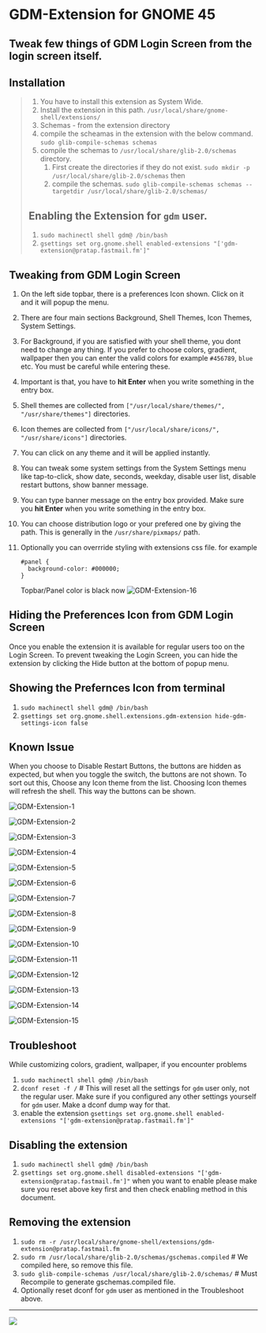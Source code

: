 # GDM-Extension for GNOME 45
## Tweak few things of GDM Login Screen from the login screen itself.

## Installation

> 1. You have to install this extension as System Wide.
> 2. Install the extension in this path. `/usr/local/share/gnome-shell/extensions/`
> 3. Schemas - from the extension directory
>   1. compile the scheamas in the extension with the below command.
>   `sudo glib-compile-schemas schemas`
>   2. compile the schemas to `/usr/local/share/glib-2.0/schemas` directory.
>      1. First create the directories if they do not exist.
>     `sudo mkdir -p /usr/local/share/glib-2.0/schemas` then
>      2. compile the schemas.
>      `sudo glib-compile-schemas schemas --targetdir /usr/local/share/glib-2.0/schemas/`
>
> ## Enabling the Extension for `gdm` user.
> 1. `sudo machinectl shell gdm@ /bin/bash`
> 2. `gsettings set org.gnome.shell enabled-extensions "['gdm-extension@pratap.fastmail.fm']"`

## Tweaking from GDM Login Screen
1. On the left side topbar, there is a preferences Icon shown. Click on it and it will popup the menu.
2. There are four main sections Background, Shell Themes, Icon Themes, System Settings.
3. For Background, if you are satisfied with your shell theme, you dont need to change any thing. If you prefer to choose
   colors, gradient, wallpaper then you can enter the valid colors for example `#456789`, `blue` etc. You must be careful
   while entering these.
4. Important is that, you have to **hit Enter** when you write something in the entry box.
5. Shell themes are collected from `["/usr/local/share/themes/", "/usr/share/themes"]` directories.
6. Icon themes are collected from `["/usr/local/share/icons/", "/usr/share/icons"]` directories.
7. You can click on any theme and it will be applied instantly.
8. You can tweak some system settings from the System Settings menu like tap-to-click, show date, seconds, weekday,
   disable user list, disable restart buttons, show banner message.
9. You can type banner message on the entry box provided. Make sure you **hit Enter** when you write something in the entry box.
10. You can choose distribution logo or your prefered one by giving the path. This is generally in the `/usr/share/pixmaps/` path.
11. Optionally you can overrride styling with extensions css file. for example
    ```
    #panel {
      background-color: #000000;
    }
    ```

    Topbar/Panel color is black now
    ![GDM-Extension-16](https://github.com/PRATAP-KUMAR/gdm-extension/assets/40719899/fa87d7ef-bb1a-47f1-a903-0e3f62aa1dcf)

## Hiding the Preferences Icon from GDM Login Screen
Once you enable the extension it is available for regular users too on the Login Screen. To prevent tweaking the Login Screen,
you can hide the extension by clicking the Hide button at the bottom of popup menu.

## Showing the Prefernces Icon from terminal
1. `sudo machinectl shell gdm@ /bin/bash`
2. `gsettings set org.gnome.shell.extensions.gdm-extension hide-gdm-settings-icon false`

## Known Issue
When you choose to Disable Restart Buttons, the buttons are hidden as expected, but when you toggle the switch, the buttons
are not shown. To sort out this, Choose any Icon theme from the list. Choosing Icon themes will refresh the shell.
This way the buttons can be shown.

![GDM-Extension-1](https://github.com/PRATAP-KUMAR/gdm-extension/assets/40719899/b3e815c8-803b-4dd7-8ade-74876e5d2669)

![GDM-Extension-2](https://github.com/PRATAP-KUMAR/gdm-extension/assets/40719899/877c1606-68d6-42b5-850a-257371dc9486)

![GDM-Extension-3](https://github.com/PRATAP-KUMAR/gdm-extension/assets/40719899/ce22896b-8faa-42a2-a27a-d52c7c6366e3)

![GDM-Extension-4](https://github.com/PRATAP-KUMAR/gdm-extension/assets/40719899/e03ec12e-59d3-4f2a-8d2c-6b246c1f2dbf)

![GDM-Extension-5](https://github.com/PRATAP-KUMAR/gdm-extension/assets/40719899/09ed0202-6f23-4677-a84b-adb4c69ea349)

![GDM-Extension-6](https://github.com/PRATAP-KUMAR/gdm-extension/assets/40719899/bf3ade6c-0538-4530-879c-9b2d3004f7eb)

![GDM-Extension-7](https://github.com/PRATAP-KUMAR/gdm-extension/assets/40719899/01954bd5-992c-42b5-ad4e-210fe18f14dd)

![GDM-Extension-8](https://github.com/PRATAP-KUMAR/gdm-extension/assets/40719899/aaef329d-13b8-4948-a2f2-2b0e1e3e7fa1)

![GDM-Extension-9](https://github.com/PRATAP-KUMAR/gdm-extension/assets/40719899/0160c263-08e9-4cc9-988f-5375deeb025d)

![GDM-Extension-10](https://github.com/PRATAP-KUMAR/gdm-extension/assets/40719899/8f21a9d8-88a2-4969-9b06-146817cc6dc2)

![GDM-Extension-11](https://github.com/PRATAP-KUMAR/gdm-extension/assets/40719899/11154dff-627f-4b38-afc3-5a4a4e17885e)

![GDM-Extension-12](https://github.com/PRATAP-KUMAR/gdm-extension/assets/40719899/9eddae24-6bee-4586-82d4-841b16e878f2)

![GDM-Extension-13](https://github.com/PRATAP-KUMAR/gdm-extension/assets/40719899/be5914c4-a0cc-451a-b819-c143565b070d)

![GDM-Extension-14](https://github.com/PRATAP-KUMAR/gdm-extension/assets/40719899/47ba48e8-c19f-4d2d-b3b1-48b574551931)

![GDM-Extension-15](https://github.com/PRATAP-KUMAR/gdm-extension/assets/40719899/c4930830-a148-45ac-b5e3-a137aebef522)

## Troubleshoot
While customizing colors, gradient, wallpaper, if you encounter problems
1. `sudo machinectl shell gdm@ /bin/bash`
2. `dconf reset -f /` # This will reset all the settings for `gdm` user only, not the regular user.
   Make sure if you configured any other settings yourself for `gdm` user. Make a dconf dump way for that.
3. enable the extension `gsettings set org.gnome.shell enabled-extensions "['gdm-extension@pratap.fastmail.fm']"`

## Disabling the extension
1. `sudo machinectl shell gdm@ /bin/bash`
2. `gsettings set org.gnome.shell disabled-extensions "['gdm-extension@pratap.fastmail.fm']"` when you want to enable please
   make sure you reset above key first and then check enabling method in this document.

## Removing the extension
1. `sudo rm -r /usr/local/share/gnome-shell/extensions/gdm-extension@pratap.fastmail.fm`
2. `sudo rm /usr/local/share/glib-2.0/schemas/gschemas.compiled` # We compiled here, so remove this file.
3. `sudo glib-compile-schemas /usr/local/share/glib-2.0/schemas/` # Must Recompile to generate gschemas.compiled file.
4. Optionally reset dconf for `gdm` user as mentioned in the Troubleshoot above.

<hr/>

<a href="https://www.buymeacoffee.com/pratappanabaka"><img src="https://img.buymeacoffee.com/button-api/?text=Buy me a coffee&emoji=☕&slug=pratappanabaka&button_colour=FFDD00&font_colour=000000&font_family=Cookie&outline_colour=000000&coffee_colour=ffffff" /></a>
